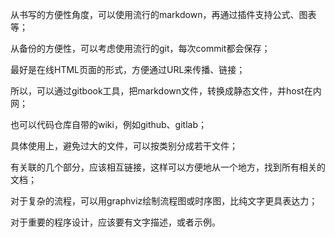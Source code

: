 从书写的方便性角度，可以使用流行的markdown，再通过插件支持公式、图表等；

从备份的方便性，可以考虑使用流行的git，每次commit都会保存；

最好是在线HTML页面的形式，方便通过URL来传播、链接；

所以，可以通过gitbook工具，把markdown文件，转换成静态文件，并host在内网；

也可以代码仓库自带的wiki，例如github、gitlab；

具体使用上，避免过大的文件，可以按类别分成若干文件；

有关联的几个部分，应该相互链接，这样可以方便地从一个地方，找到所有相关的文档；

对于复杂的流程，可以用graphviz绘制流程图或时序图，比纯文字更具表达力；

对于重要的程序设计，应该要有文字描述，或者示例。
